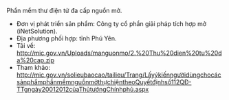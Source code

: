 Phần mềm thư điện tử đa cấp nguồn mở.
- Đơn vị phát triển sản phẩm: Công ty cổ phần giải pháp tích hợp mở (iNetSolution).
- Địa phương phối hợp: tỉnh Phú Yên.
- Tải về: http://mic.gov.vn/Uploads/manguonmo/2.%20Thu%20dien%20tu%20da%20cap.zip
- Tham khảo: http://mic.gov.vn/solieubaocao/tailieu/Trang/LấyýkiếnngườidùngchocácsảnphẩmphầnmềmnguồnmởthựchiệntheoQuyếtđịnhsố112QĐ-TTgngày20012012củaThủtướngChínhphủ.aspx